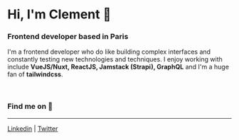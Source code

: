 # Hi, I'm Clement 👋

### Frontend developer based in Paris

I'm a frontend developer who do like building complex interfaces and constantly testing new technologies and techniques. I enjoy working with include **VueJS/Nuxt, ReactJS, Jamstack (Strapi), GraphQL** and I'm a huge fan of **tailwindcss**.

&nbsp;
&nbsp;

### Find me on 🌌
---
[Linkedin](https://www.linkedin.com/in/clem-cornet) | [Twitter](https://twitter.com/ClemCornet)


